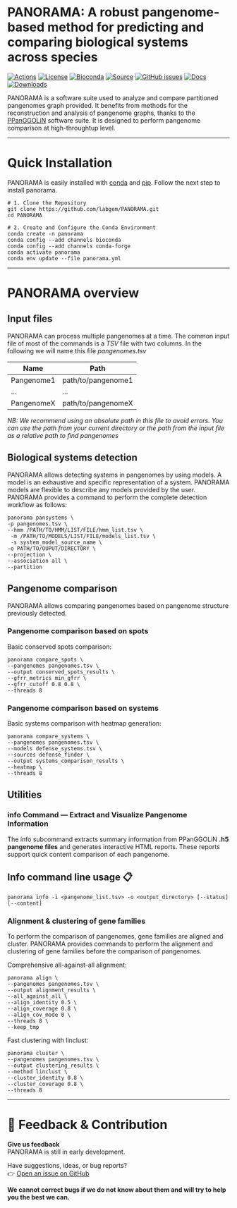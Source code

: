 # PANORAMA: A robust pangenome-based method for predicting and comparing biological systems across species

[![Actions](https://img.shields.io/github/actions/workflow/status/labgem/PANORAMA/main.yml?branch=dev&event=pull_request&label=build&logo=github)](https://github.com/labgem/PANORAMA/actions/workflows/main.yml)
[![License](https://anaconda.org/bioconda/ppanggolin/badges/license.svg)](http://www.cecill.info/licences.fr.html)
[![Bioconda](https://img.shields.io/conda/vn/bioconda/panorama?style=flat-square&maxAge=3600&logo=anaconda)](https://anaconda.org/bioconda/panorama)
[![Source](https://img.shields.io/badge/source-GitHub-303030.svg?maxAge=2678400&style=flat-square)](https://github.com/labgem/PANORAMA/)
[![GitHub issues](https://img.shields.io/github/issues/labgem/panorama.svg?style=flat-square&maxAge=600)](https://github.com/labgem/panorama/issues)
[![Docs](https://img.shields.io/readthedocs/panorama/latest?style=flat-square&maxAge=600)](https://panorama.readthedocs.io)
[![Downloads](https://anaconda.org/bioconda/panorama/badges/downloads.svg)](https://bioconda.github.io/recipes/panorama/README.html#download-stats)

PANORAMA is a software suite used to analyze and compare partitioned pangenomes graph provided. It benefits from
methods for the reconstruction and analysis of pangenome graphs, thanks to
the [PPanGGOLiN](https://github.com/labgem/PPanGGOLiN)
software suite. It is designed to perform pangenome comparison at high-throughtup level.

---

# Quick Installation

PANORAMA is easily installed with [conda](https://docs.conda.io/projects/conda/en/latest/index.html) and
[pip](https://pip.pypa.io/en/stable/). Follow the next step to install panorama.

```shell
# 1. Clone the Repository
git clone https://github.com/labgem/PANORAMA.git
cd PANORAMA

# 2. Create and Configure the Conda Environment
conda create -n panorama
conda config --add channels bioconda
conda config --add channels conda-forge
conda activate panorama
conda env update --file panorama.yml
```

[//]: # (You can find more information on the installation [here]&#40;link_read_the_doc&#41;)

---

# PANORAMA overview

## Input files

PANORAMA can process multiple pangenomes at a time.
The common input file of most of the commands is a *TSV* file with two columns.
In the following we will name this file *pangenomes.tsv*

| Name       | Path               |
|------------|--------------------|
| Pangenome1 | path/to/pangenome1 |
| ...        | ...                |
| PangenomeX | path/to/pangenomeX |

*NB: We recommend using an absolute path in this file to avoid errors.
You can use the path from your current directory or the path from the input file as a relative path to find pangenomes*

## Biological systems detection

PANORAMA allows detecting systems in pangenomes by using models.
A model is an exhaustive and specific representation of a system.
PANORAMA models are flexible to describe any models provided by the user.
PANORAMA provides a command to perform the complete detection workflow as follows:

```shell
panorama pansystems \
-p pangenomes.tsv \
--hmm /PATH/TO/HMM/LIST/FILE/hmm_list.tsv \
 -m /PATH/TO/MODELS/LIST/FILE/models_list.tsv \
 -s system_model_source_name \
-o PATH/TO/OUPUT/DIRECTORY \
--projection \
--association all \
--partition
```

## Pangenome comparison

PANORAMA allows comparing pangenomes based on pangenome structure previously detected.

### Pangenome comparison based on spots

Basic conserved spots comparison:

```shell
panorama compare_spots \
--pangenomes pangenomes.tsv \
--output conserved_spots_results \
--gfrr_metrics min_gfrr \
--gfrr_cutoff 0.8 0.8 \
--threads 8
```

### Pangenome comparison based on systems

Basic systems comparison with heatmap generation:

```shell
panorama compare_systems \
--pangenomes pangenomes.tsv \
--models defense_systems.tsv \
--sources defense_finder \
--output systems_comparison_results \
--heatmap \
--threads 8
```

## Utilities

### info Command — Extract and Visualize Pangenome Information

The info subcommand extracts summary information from PPanGGOLiN **.h5 pangenome files** and generates interactive HTML
reports. These reports support quick content comparison of each pangenome.

## Info command line usage ️️📋

```shell
panorama info -i <pangenome_list.tsv> -o <output_directory> [--status] [--content]
```

### Alignment & clustering of gene families

To perform the comparison of pangenomes, gene families are aligned and cluster.
PANORAMA provides commands to perform the alignment and clustering of gene families before the comparison of pangenomes.

Comprehensive all-against-all alignment:

```shell
panorama align \
--pangenomes pangenomes.tsv \
--output alignment_results \
--all_against_all \
--align_identity 0.5 \
--align_coverage 0.8 \
--align_cov_mode 0 \
--threads 8 \
--keep_tmp
```

Fast clustering with linclust:

```shell
panorama cluster \
--pangenomes pangenomes.tsv \
--output clustering_results \
--method linclust \
--cluster_identity 0.8 \
--cluster_coverage 0.8 \
--threads 8
```

---

# 💬 Feedback & Contribution

**Give us feedback**  
PANORAMA is still in early development.

Have suggestions, ideas, or bug reports?  
👉 [Open an issue on GitHub](https://github.com/labgem/PANORAMA/issues)

**We cannot correct bugs if we do not know about them and will try to help you the best we can.**
